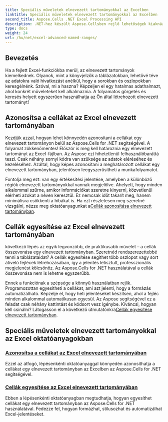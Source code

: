 ```yaml
---
title: Speciális műveletek elnevezett tartományokkal az Excelben
linktitle: Speciális műveletek elnevezett tartományokkal az Excelben
second_title: Aspose.Cells .NET Excel Processing API
description: .NET-hez készült Aspose.Cellsben rejlő lehetőségek kiaknázása a speciális műveletekről, például az elnevezett tartományokról, a cellaazonosításról és a dinamikus jelentésekhez szükséges cellák egyesítéséről szóló oktatóanyagokkal.
type: docs
weight: 24
url: /hu/net/excel-advanced-named-ranges/
---
```

## Bevezetés

Ha a fejlett Excel-funkciókba merül, az elnevezett tartományok kiemelkednek. Olyanok, mint a könyvjelzők a táblázatokban, lehetővé téve az adatokra való hivatkozást anélkül, hogy a sorokban és oszlopokban keresgélnénk. Szóval, mi a haszna? Képzeljen el egy hatalmas adathalmazt, ahol konkrét műveleteket kell alkalmaznia. A folyamatos görgetés és keresés helyett egyszerűen használhatja az Ön által létrehozott elnevezett tartományt! 

## Azonosítsa a cellákat az Excel elnevezett tartományában

Kezdjük azzal, hogyan lehet könnyedén azonosítani a cellákat egy elnevezett tartományon belül az Aspose.Cells for .NET segítségével. A folyamat zökkenőmentes! Először is meg kell határoznia egy elnevezett tartományt az Excel-fájlban. Az Aspose ezt hihetetlenül felhasználóbaráttá teszi. Csak néhány sornyi kódra van szüksége az adatok eléréséhez és kezeléséhez. Azáltal, hogy képes azonosítani a meghatározott cellákat egy elnevezett tartományban, jelentősen leegyszerűsítheti a munkafolyamatot. 

 Fontolja meg ezt: van egy értékesítési jelentése, amelyben a különböző régiók elnevezett tartományokkal vannak megjelölve. Ahelyett, hogy minden alkalommal szűrne, amikor információkat szeretne kinyerni, közvetlenül elérheti azokat a néven keresztül. Ez nemcsak időt takarít meg, hanem minimálisra csökkenti a hibákat is. Ha ezt részletesen meg szeretné vizsgálni, nézze meg oktatóanyagunkat a[Cellák azonosítása elnevezett tartományban](./identify-cells-in-named-range/). 

## Cellák egyesítése az Excel elnevezett tartományában

következő lépés az egyik legvonzóbb, de praktikusabb művelet – a cellák összevonása egy elnevezett tartományban. Szeretnéd rendszerezettebbé tenni a táblázataidat? A cellák egyesítése segíthet több oszlopot vagy sort átívelő fejlécek létrehozásában, így a jelentés letisztult, professzionális megjelenést kölcsönöz. Az Aspose.Cells for .NET használatával a cellák összevonása nem is lehetne egyszerűbb. 

 Ennek a funkciónak a szépsége a könnyű használatban rejlik. Programozottan egyesítheti a cellákat, ami azt jelenti, hogy a formázás automatizálható. Képzelje el, hogy heti jelentéseket készítsen, ahol a fejléc minden alkalommal automatikusan egyesül. Az Aspose segítségével ez a feladat csak néhány kattintást és kódsort vesz igénybe. Kíváncsi, hogyan kell csinálni? Látogasson el a következő útmutatónkra[Cellák egyesítése elnevezett tartományban](./merge-cells-in-named-range/).

## Speciális műveletek elnevezett tartományokkal az Excel oktatóanyagokban
### [Azonosítsa a cellákat az Excel elnevezett tartományában](./identify-cells-in-named-range/)
Ezzel az átfogó, lépésenkénti oktatóanyaggal könnyedén azonosíthatja a cellákat egy elnevezett tartományban az Excelben az Aspose.Cells for .NET segítségével.
### [Cellák egyesítése az Excel elnevezett tartományában](./merge-cells-in-named-range/)
Ebben a lépésenkénti oktatóanyagban megtudhatja, hogyan egyesíthet cellákat egy elnevezett tartományban az Aspose.Cells for .NET használatával. Fedezze fel, hogyan formázhat, stílusozhat és automatizálhat Excel-jelentéseket.